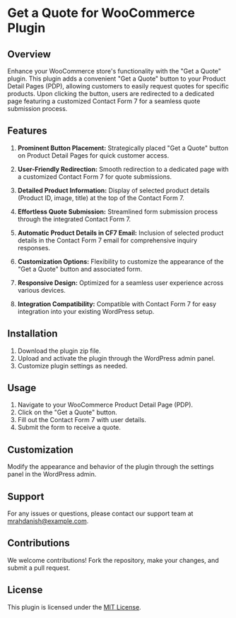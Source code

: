
# Get a Quote for WooCommerce Plugin

## Overview

Enhance your WooCommerce store's functionality with the "Get a Quote" plugin. This plugin adds a convenient "Get a Quote" button to your Product Detail Pages (PDP), allowing customers to easily request quotes for specific products. Upon clicking the button, users are redirected to a dedicated page featuring a customized Contact Form 7 for a seamless quote submission process.

## Features

1. **Prominent Button Placement:**
   Strategically placed "Get a Quote" button on Product Detail Pages for quick customer access.

2. **User-Friendly Redirection:**
   Smooth redirection to a dedicated page with a customized Contact Form 7 for quote submissions.

3. **Detailed Product Information:**
   Display of selected product details (Product ID, image, title) at the top of the Contact Form 7.

4. **Effortless Quote Submission:**
   Streamlined form submission process through the integrated Contact Form 7.

5. **Automatic Product Details in CF7 Email:**
   Inclusion of selected product details in the Contact Form 7 email for comprehensive inquiry responses.

6. **Customization Options:**
   Flexibility to customize the appearance of the "Get a Quote" button and associated form.

7. **Responsive Design:**
   Optimized for a seamless user experience across various devices.

8. **Integration Compatibility:**
   Compatible with Contact Form 7 for easy integration into your existing WordPress setup.

## Installation

1. Download the plugin zip file.
2. Upload and activate the plugin through the WordPress admin panel.
3. Customize plugin settings as needed.

## Usage

1. Navigate to your WooCommerce Product Detail Page (PDP).
2. Click on the "Get a Quote" button.
3. Fill out the Contact Form 7 with user details.
4. Submit the form to receive a quote.

## Customization

Modify the appearance and behavior of the plugin through the settings panel in the WordPress admin.

## Support

For any issues or questions, please contact our support team at [mrahdanish@example.com](mailto:mrahdanish@example.com).

## Contributions

We welcome contributions! Fork the repository, make your changes, and submit a pull request.

## License

This plugin is licensed under the [MIT License](LICENSE).